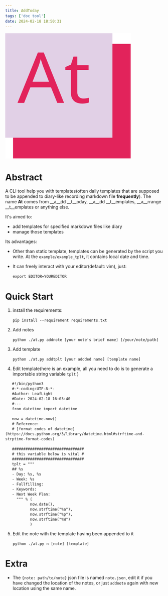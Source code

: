 ```yaml
---
title: AddToday
tags: ['doc tool'] 
date: 2024-02-18 18:50:31
---
```

![icon](icon.svg)

# Abstract

A CLI tool help you with templates(often daily templates that are supposed to be appended to diary-like recording markdown file **frequently**). The name __At__ comes from __a__dd __t__oday, __a__dd __t__emplates, __a__rrange __t__emplates or anything else.

It's aimed to:

- add templates for specified markdown files like diary
- manage those templates

Its advantages:

- Other than static template, templates can be generated by the script you write. At the `example/example_tplt`,  it contains  local date and time. 

- It can freely interact with your editor(default: vim), just:

  ```export EDITOR=YOUREDITOR ```

# Quick Start

1. install the requirements:

   ``` pip install --requirement requirements.txt ```

2. Add notes

   ```python ./at.py addnote [your note's brief name] [/your/note/path]```

3. Add template

   ```python ./at.py addtplt [your addded name] [template name]```

4. Edit template(here is an example, all you need to do is to generate a importable string variable `tplt` )
```
   #!/bin/python3
   #-*-coding:UTF-8-*-
   #Author: LeafLight
   #Date: 2024-02-18 16:03:40
   #---
   from datetime import datetime

   now = datetime.now()
   # Reference:
   # [format codes of datetime](https://docs.python.org/3/library/datetime.html#strftime-and-strptime-format-codes)
   
   ################################
   # this variable below is vital #
   ################################
   tplt = """
   ## %s
   - Day: %s, %s 
   - Week: %s
   - Fullfilling:
   - Keywords: 
   - Next Week Plan:
     """ % (
           now.date(), 
           now.strftime("%a"),
           now.strftime("%p"),
           now.strftime("%W")
           )
```
5. Edit the note with the template having been appended to it

   ```python ./at.py n [note] [template]```

   

   

# Extra

- The `{note: path/to/note}` json file is named `note.json`, edit it if you have changed the location of the notes, or just `addnote` again with new location using the same name.